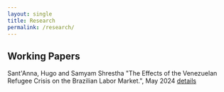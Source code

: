 ```yaml
---
layout: single
title: Research
permalink: /research/
---
```


## Working Papers

Sant'Anna, Hugo and Samyam Shrestha "The Effects of the Venezuelan Refugee Crisis on the Brazilian Labor Market.", May 2024 [details](/workingpapers/vzcrisis)

